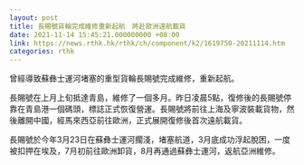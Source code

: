```yaml
---
layout: post
title: 長賜號貨輪完成維修重新起航　將赴歐洲遠航載貨
date: 2021-11-14 15:45:21.000000000 +08:00
link: https://news.rthk.hk/rthk/ch/component/k2/1619750-20211114.htm
categories: rthk
---
```


曾經導致蘇彝士運河堵塞的重型貨輪長賜號完成維修，重新起航。

長賜號在上月上旬抵達青島，維修了一個多月。昨日凌晨5點，復修後的長賜號停靠在青島港一個碼頭，標誌正式恢復營運。長賜號將前往上海及寧波裝載貨物，然後離開中國，經馬來西亞前往歐洲，正式展開復修後首次遠航載貨。

長賜號於今年3月23日在蘇彝士運河擱淺，堵塞航道，3月底成功浮起脫困，一度被扣押在埃及，7月初前往歐洲卸貨，8月再通過蘇彝士運河，返航亞洲維修。

